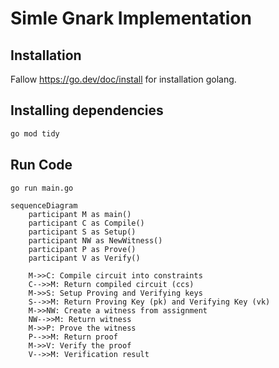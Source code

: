
# Simle Gnark Implementation
## Installation
Fallow https://go.dev/doc/install for installation golang.

## Installing dependencies
```bash
go mod tidy  
```

## Run Code
```bash
go run main.go 
```

```mermaid
sequenceDiagram
    participant M as main()
    participant C as Compile()
    participant S as Setup()
    participant NW as NewWitness()
    participant P as Prove()
    participant V as Verify()

    M->>C: Compile circuit into constraints
    C-->>M: Return compiled circuit (ccs)
    M->>S: Setup Proving and Verifying keys
    S-->>M: Return Proving Key (pk) and Verifying Key (vk)
    M->>NW: Create a witness from assignment
    NW-->>M: Return witness
    M->>P: Prove the witness
    P-->>M: Return proof
    M->>V: Verify the proof
    V-->>M: Verification result

```

